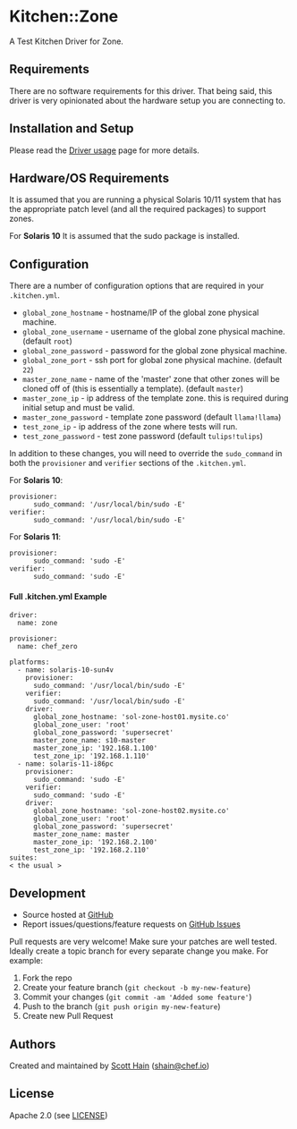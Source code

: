 # Kitchen::Zone

A Test Kitchen Driver for Zone.

## Requirements

There are no software requirements for this driver. That being said, this driver is very opinionated about the hardware setup you are connecting to.

## Installation and Setup

Please read the [Driver usage][driver_usage] page for more details.

## Hardware/OS Requirements
It is assumed that you are running a physical Solaris 10/11 system that has the appropriate patch level (and all the required packages) to support zones.

For **Solaris 10** It is assumed that the sudo package is installed.

## Configuration

There are a number of configuration options that are required in your `.kitchen.yml`.

* `global_zone_hostname` - hostname/IP of the global zone physical machine.
* `global_zone_username` - username of the global zone physical machine. (default `root`)
* `global_zone_password` - password for the global zone physical machine.
* `global_zone_port` - ssh port for global zone physical machine. (default `22`)
* `master_zone_name` - name of the 'master' zone that other zones will be cloned off of (this is essentially a template). (default `master`)
* `master_zone_ip` - ip address of the template zone. this is required during initial setup and must be valid.
* `master_zone_password` - template zone password (default `llama!llama`)
* `test_zone_ip` - ip address of the zone where tests will run.
* `test_zone_password` - test zone password (default `tulips!tulips`)

In addition to these changes, you will need to override the `sudo_command` in both the `provisioner` and `verifier` sections of the `.kitchen.yml`.

For **Solaris 10**:
```
provisioner:
      sudo_command: '/usr/local/bin/sudo -E'
verifier:
      sudo_command: '/usr/local/bin/sudo -E'
```
For **Solaris 11**:
```
provisioner:
      sudo_command: 'sudo -E'
verifier:
      sudo_command: 'sudo -E'
```

#### Full .kitchen.yml Example
```
driver:
  name: zone

provisioner:
  name: chef_zero

platforms:
  - name: solaris-10-sun4v
    provisioner:
      sudo_command: '/usr/local/bin/sudo -E'
    verifier:
      sudo_command: '/usr/local/bin/sudo -E'
    driver:
      global_zone_hostname: 'sol-zone-host01.mysite.co'
      global_zone_user: 'root'
      global_zone_password: 'supersecret'
      master_zone_name: s10-master
      master_zone_ip: '192.168.1.100'
      test_zone_ip: '192.168.1.110'
  - name: solaris-11-i86pc
    provisioner:
      sudo_command: 'sudo -E'
    verifier:
      sudo_command: 'sudo -E'
    driver:
      global_zone_hostname: 'sol-zone-host02.mysite.co'
      global_zone_user: 'root'
      global_zone_password: 'supersecret'
      master_zone_name: master
      master_zone_ip: '192.168.2.100'
      test_zone_ip: '192.168.2.110'
suites:
< the usual >

```

## Development

* Source hosted at [GitHub][repo]
* Report issues/questions/feature requests on [GitHub Issues][issues]

Pull requests are very welcome! Make sure your patches are well tested.
Ideally create a topic branch for every separate change you make. For
example:

1. Fork the repo
2. Create your feature branch (`git checkout -b my-new-feature`)
3. Commit your changes (`git commit -am 'Added some feature'`)
4. Push to the branch (`git push origin my-new-feature`)
5. Create new Pull Request

## Authors

Created and maintained by [Scott Hain][author] (<shain@chef.io>)

## License

Apache 2.0 (see [LICENSE][license])


[author]:           https://github.com/scotthain
[issues]:           https://github.com/test-kitchen/kitchen-zone/issues
[license]:          https://github.com/test-kitchen/kitchen-zone/blob/master/LICENSE
[repo]:             https://github.com/test-kitchen/kitchen-zone
[driver_usage]:     http://docs.kitchen-ci.org/drivers/usage
[chef_omnibus_dl]:  http://www.getchef.com/chef/install/
